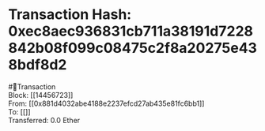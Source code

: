 
Transaction Hash: 0xec8aec936831cb711a38191d7228842b08f099c08475c2f8a20275e438bdf8d2
====================================================================================
  
#💸Transaction  
Block: [[14456723]]  
From: [[0x881d4032abe4188e2237efcd27ab435e81fc6bb1]]  
To: [[]]  
Transferred: 0.0 Ether